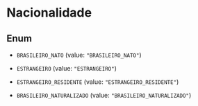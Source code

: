 
# Nacionalidade

## Enum


* `BRASILEIRO_NATO` (value: `"BRASILEIRO_NATO"`)

* `ESTRANGEIRO` (value: `"ESTRANGEIRO"`)

* `ESTRANGEIRO_RESIDENTE` (value: `"ESTRANGEIRO_RESIDENTE"`)

* `BRASILEIRO_NATURALIZADO` (value: `"BRASILEIRO_NATURALIZADO"`)



